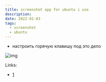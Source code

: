 ```yaml
---
title: screenshot app for ubuntu i use
description: 
date: 2022-01-03 
tags:
  - screenshot
  - ubuntu
---
```


+ настроить горячую клавишу под это дело

![img]()

Links:

* [1](https://www.tecmint.com/take-or-capture-desktop-screenshots-in-ubuntu-linux/)